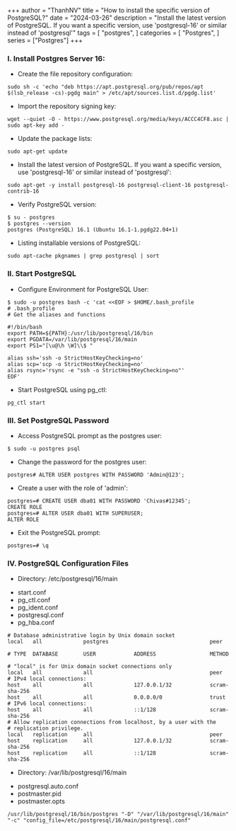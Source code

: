 +++
author = "ThanhNV"
title = "How to install the specific version of PostgreSQL?"
date = "2024-03-26"
description = "Install the latest version of PostgreSQL. If you want a specific version, use 'postgresql-16' or similar instead of 'postgresql'"
tags = [
    "postgres",
]
categories = [
    "Postgres",
]
series = ["Postgres"]
+++

### I. Install Postgres Server 16:
- Create the file repository configuration:
```
sudo sh -c 'echo "deb https://apt.postgresql.org/pub/repos/apt $(lsb_release -cs)-pgdg main" > /etc/apt/sources.list.d/pgdg.list'
```

- Import the repository signing key:
```
wget --quiet -O - https://www.postgresql.org/media/keys/ACCC4CF8.asc | sudo apt-key add -
```

- Update the package lists:
```
sudo apt-get update
```

- Install the latest version of PostgreSQL. If you want a specific version, use 'postgresql-16' or similar instead of 'postgresql':
```
sudo apt-get -y install postgresql-16 postgresql-client-16 postgresql-contrib-16
```

- Verify PostgreSQL version:
```
$ su - postgres
$ postgres --version
postgres (PostgreSQL) 16.1 (Ubuntu 16.1-1.pgdg22.04+1)
```

- Listing installable versions of PostgreSQL:
```
sudo apt-cache pkgnames | grep postgresql | sort
```

### II. Start PostgreSQL
- Configure Environment for PostgreSQL User:
```
$ sudo -u postgres bash -c 'cat <<EOF > $HOME/.bash_profile
# .bash_profile
# Get the aliases and functions

#!/bin/bash
export PATH=${PATH}:/usr/lib/postgresql/16/bin
export PGDATA=/var/lib/postgresql/16/main
export PS1="[\u@\h \W]\\$ "

alias ssh='ssh -o StrictHostKeyChecking=no'
alias scp='scp -o StrictHostKeyChecking=no'
alias rsync='rsync -e "ssh -o StrictHostKeyChecking=no"'
EOF'
```

- Start PostgreSQL using pg_ctl:
```
pg_ctl start
```

### III. Set PostgreSQL Password
- Access PostgreSQL prompt as the postgres user:
```
$ sudo -u postgres psql
```

- Change the password for the postgres user:
```
postgres# ALTER USER postgres WITH PASSWORD 'Admin@123';
```

- Create a user with the role of 'admin':
```
postgres=# CREATE USER dba01 WITH PASSWORD 'Chivas#12345';
CREATE ROLE
postgres=# ALTER USER dba01 WITH SUPERUSER;
ALTER ROLE
```

- Exit the PostgreSQL prompt:
```
postgres=# \q
```

### IV. PostgreSQL Configuration Files
- Directory: /etc/postgresql/16/main
+ start.conf
+ pg_ctl.conf
+ pg_ident.conf
+ postgresql.conf
+ pg_hba.conf
```
# Database administrative login by Unix domain socket
local   all             postgres                                peer

# TYPE  DATABASE        USER            ADDRESS                 METHOD

# "local" is for Unix domain socket connections only
local   all             all                                     peer
# IPv4 local connections:
host    all             all             127.0.0.1/32            scram-sha-256
host    all             all             0.0.0.0/0               trust
# IPv6 local connections:
host    all             all             ::1/128                 scram-sha-256
# Allow replication connections from localhost, by a user with the
# replication privilege.
local   replication     all                                     peer
host    replication     all             127.0.0.1/32            scram-sha-256
host    replication     all             ::1/128                 scram-sha-256
```

- Directory: /var/lib/postgresql/16/main
+ postgresql.auto.conf
+ postmaster.pid
+ postmaster.opts
```
/usr/lib/postgresql/16/bin/postgres "-D" "/var/lib/postgresql/16/main" "-c" "config_file=/etc/postgresql/16/main/postgresql.conf"
```
